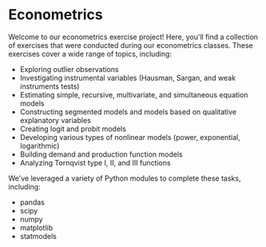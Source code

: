 # Econometrics 

Welcome to our econometrics exercise project! Here, you'll find a collection of exercises that were conducted during our econometrics classes. These exercises cover a wide range of topics, including:

- Exploring outlier observations
- Investigating instrumental variables (Hausman, Sargan, and weak instruments tests)
- Estimating simple, recursive, multivariate, and simultaneous equation models
- Constructing segmented models and models based on qualitative explanatory variables
- Creating logit and probit models
- Developing various types of nonlinear models (power, exponential, logarithmic)
- Building demand and production function models
- Analyzing Tornqvist type I, II, and III functions

We've leveraged a variety of Python modules to complete these tasks, including:

- pandas
- scipy
- numpy
- matplotlib
- statmodels


